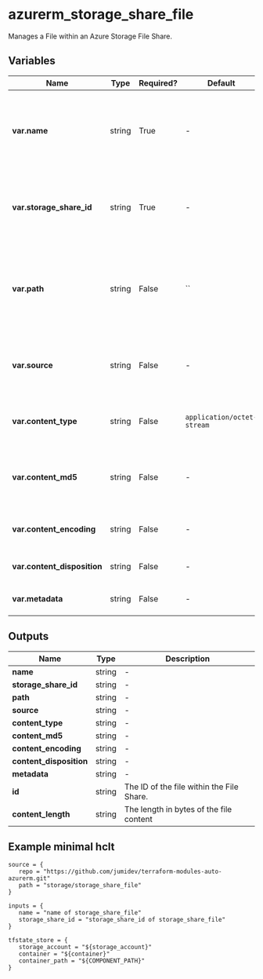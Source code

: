# azurerm_storage_share_file

Manages a File within an Azure Storage File Share.

## Variables

| Name | Type | Required? |  Default  |  Description |
| ---- | ---- | --------- |  ----------- | ----------- |
| **var.name** | string | True | -  |  The name (or path) of the File that should be created within this File Share. Changing this forces a new resource to be created. | 
| **var.storage_share_id** | string | True | -  |  The Storage Share ID in which this file will be placed into. Changing this forces a new resource to be created. | 
| **var.path** | string | False | ``  |  The storage share directory that you would like the file placed into. Changing this forces a new resource to be created. Defaults to `""`. | 
| **var.source** | string | False | -  |  An absolute path to a file on the local system. Changing this forces a new resource to be created. | 
| **var.content_type** | string | False | `application/octet-stream`  |  The content type of the share file. Defaults to `application/octet-stream`. | 
| **var.content_md5** | string | False | -  |  The MD5 sum of the file contents. Changing this forces a new resource to be created. | 
| **var.content_encoding** | string | False | -  |  Specifies which content encodings have been applied to the file. | 
| **var.content_disposition** | string | False | -  |  Sets the file’s Content-Disposition header. | 
| **var.metadata** | string | False | -  |  A mapping of metadata to assign to this file. | 



## Outputs

| Name | Type | Description |
| ---- | ---- | --------- | 
| **name** | string  | - | 
| **storage_share_id** | string  | - | 
| **path** | string  | - | 
| **source** | string  | - | 
| **content_type** | string  | - | 
| **content_md5** | string  | - | 
| **content_encoding** | string  | - | 
| **content_disposition** | string  | - | 
| **metadata** | string  | - | 
| **id** | string  | The ID of the file within the File Share. | 
| **content_length** | string  | The length in bytes of the file content | 

## Example minimal hclt

```hcl
source = {
   repo = "https://github.com/jumidev/terraform-modules-auto-azurerm.git" 
   path = "storage/storage_share_file" 
}

inputs = {
   name = "name of storage_share_file" 
   storage_share_id = "storage_share_id of storage_share_file" 
}

tfstate_store = {
   storage_account = "${storage_account}" 
   container = "${container}" 
   container_path = "${COMPONENT_PATH}" 
}


```